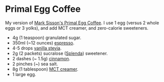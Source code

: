 # Primal Egg Coffee

My version of [Mark Sisson's Primal Egg Coffee](https://www.marksdailyapple.com/primal-egg-coffee/). I use 1 egg (versus 2 whole eggs or 3 yolks), and add MCT creamer, and zero-calorie sweeteners.

- 4g (1 teaspoon) granulated sugar.
- 350ml (~12 ounces) [espresso](https://store.moorecoffee.com/805-espresso-blend-p348.aspx).
- 4-5 drops [vanilla stevia](https://www.sweetleaf.com/collections/stevia-sweet-drops/products/sweetleaf-sweetdrops-vanillacreme-4oz).
- 2g (2 packets) sucralose ([Splenda](https://www.splenda.com/all-products/original-sweeteners/)) sweetener.
- 2 dashes (~ 1.5g) [cinnamon](https://www.burlapandbarrel.com/products/royal-cinnamon).
- 2 pinches (~) sea salt.
- 8g (1 tablespoon) [MCT creamer](https://lairdsuperfood.com/products/superfood-creamer-original).
- 1 large egg.
<!--stackedit_data:
eyJoaXN0b3J5IjpbOTA4Mjg4Mjk2LDYxMTY4ODAxMSwtMTA5NT
cyMTY5MSwxODcyNjA0NTAzLDEwODI3Njc5MTgsLTczMzYyOTM5
MV19
-->
